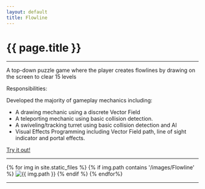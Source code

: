 ```yaml
---
layout: default
title: Flowline
---
```

# {{ page.title }}

---

A top-down puzzle game where the player creates flowlines by drawing on the screen to clear 15 levels

Responsibilities:

Developed the majority of gameplay mechanics including:
+ A drawing mechanic using a discrete Vector Field
+ A teleporting mechanic using basic collision detection.
+ A swiveling/tracking turret using basic collision detection and AI
+ Visual Effects Programming including Vector Field path, line of sight indicator and portal effects.

[Try it out!](http://games.digipen.edu/games/flowline)

---

<html>
    <div>
        {% for img in site.static_files %}
            {% if img.path contains '/images/Flowline' %}
                <img src="{{ img.path }}" alt="{{ img.path }}">
            {% endif %}
        {% endfor%}
    </div>
</html>

---

